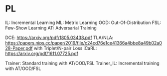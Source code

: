 # PL

IL: Incremental Learning
ML: Metric Learning
OOD: Out-Of-Distribution
FSL: Few-Show Learning
AT: Adversarial Training

DCE: https://arxiv.org/pdf/1805.03438.pdf 
TLA/NLA: https://papers.nips.cc/paper/2019/file/c24cd76e1ce41366a4bbe8a49b02a028-Paper.pdf with Triplet/N-pair Loss
iCaRL: https://arxiv.org/pdf/1611.07725.pdf 

Trainer: Standard training with AT/OOD/FSL
Trainer_IL: Incremental training with AT/OOD/FSL
